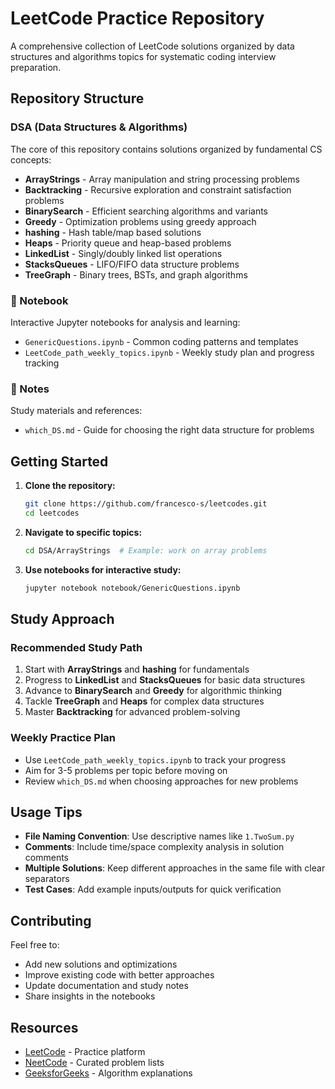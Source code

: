 # LeetCode Practice Repository

A comprehensive collection of LeetCode solutions organized by data structures and algorithms topics for systematic coding interview preparation.

## Repository Structure

### DSA (Data Structures & Algorithms)

The core of this repository contains solutions organized by fundamental CS concepts:

- **ArrayStrings** - Array manipulation and string processing problems
- **Backtracking** - Recursive exploration and constraint satisfaction problems
- **BinarySearch** - Efficient searching algorithms and variants
- **Greedy** - Optimization problems using greedy approach
- **hashing** - Hash table/map based solutions
- **Heaps** - Priority queue and heap-based problems
- **LinkedList** - Singly/doubly linked list operations
- **StacksQueues** - LIFO/FIFO data structure problems
- **TreeGraph** - Binary trees, BSTs, and graph algorithms

### 📓 Notebook

Interactive Jupyter notebooks for analysis and learning:

- `GenericQuestions.ipynb` - Common coding patterns and templates
- `LeetCode_path_weekly_topics.ipynb` - Weekly study plan and progress tracking

### 📝 Notes

Study materials and references:

- `which_DS.md` - Guide for choosing the right data structure for problems

## Getting Started

1. **Clone the repository:**

   ```bash
   git clone https://github.com/francesco-s/leetcodes.git
   cd leetcodes
   ```

2. **Navigate to specific topics:**

   ```bash
   cd DSA/ArrayStrings  # Example: work on array problems
   ```

3. **Use notebooks for interactive study:**
   ```bash
   jupyter notebook notebook/GenericQuestions.ipynb
   ```

## Study Approach

### Recommended Study Path

1. Start with **ArrayStrings** and **hashing** for fundamentals
2. Progress to **LinkedList** and **StacksQueues** for basic data structures
3. Advance to **BinarySearch** and **Greedy** for algorithmic thinking
4. Tackle **TreeGraph** and **Heaps** for complex data structures
5. Master **Backtracking** for advanced problem-solving

### Weekly Practice Plan

- Use `LeetCode_path_weekly_topics.ipynb` to track your progress
- Aim for 3-5 problems per topic before moving on
- Review `which_DS.md` when choosing approaches for new problems

## Usage Tips

- **File Naming Convention**: Use descriptive names like `1.TwoSum.py`
- **Comments**: Include time/space complexity analysis in solution comments
- **Multiple Solutions**: Keep different approaches in the same file with clear separators
- **Test Cases**: Add example inputs/outputs for quick verification

## Contributing

Feel free to:

- Add new solutions and optimizations
- Improve existing code with better approaches
- Update documentation and study notes
- Share insights in the notebooks

## Resources

- [LeetCode](https://leetcode.com/) - Practice platform
- [NeetCode](https://neetcode.io/) - Curated problem lists
- [GeeksforGeeks](https://www.geeksforgeeks.org/) - Algorithm explanations
